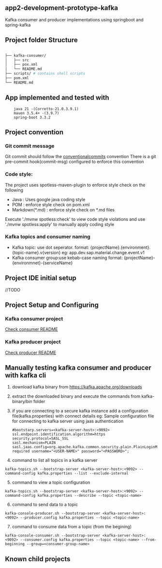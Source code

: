 ## app2-development-prototype-kafka

Kafka consumer and producer implementations using springboot and spring-kafka

## Project folder Structure

```bash

├── kafka-consumer/
│   ├── src
│   ├── pox.xml
│   └── README.md
├── scripts/ # contains shell scripts 
├── pom.xml
└── README.md
```

## App implemented and tested with

        java 21 -(Corretto-21.0.3.9.1)
        maven 3.5.4+ -(3.9.7)
        spring-boot 3.3.2

## Project convention

### Git commit message

Git commit should follow the [conventionalcommits](https://www.conventionalcommits.org/en/v1.0.0/#summary) convention
There is a git pre-commit hook(commit-msg) configured to enforce this convention

### Code style:

The project uses spotless-maven-plugin to enforce style check on the following
* Java : Uses google java coding style
* POM :  enforce style check on pom.xml
* Markdown(*.md) : enforce style check on *.md files

Execute './mvnw spotless:check' to view code style violations and use './mvnw spotless:apply' to  manually apply coding style

### Kafka topics and consumer naming

* Kafka topic: use dot seperator. format: {projectName}.{environment}.{topic-name}.v{version}
  eg: app.dev.sap.material.change.event.v1
* Kafka consumer group:use kebab-case naming format: {projectName}-{environmnet}-{serviceName}

## Project IDE initial setup

//TODO

## Project Setup and Configuring

### Kafka consumer project

[Check consumer README](kafka-consumer/README.md)

### Kafka producer project

[Check producer README](kafka-producer/README.md)

## Manually testing kafka consumer and producer with kafka cli

1. download kafka binary from https://kafka.apache.org/downloads
2. extract the downloaded binary and execute the commands from kafka-binary/bin folder
3. if you are connecting to a secure kafka instance add a configuration file(kafka.properties) with connect details
   eg: Sample configuration file for connecting to kafka server using jaas authentication

   ```
   #bootstarp.servers=<kafka-server-host>:<9092>
   ssl.endpoint.identification.algorithm=https
   security.protocol=SASL_SSL
   sasl.mechanism=PLAIN
   sasl.jaas.config=org.apache.kafka.common.security.plain.PlainLoginModule required username="<USER-NAME>" password="<PASSWORD>";
   ```
4. command to list all topics in a kafka server

```
kafka-topics.sh --bootstrap-server <kafka-server-host>:<9092> --command-config kafka.properties --list --exclude-internal
```

5. command to view a topic configuration

```
kafka-topics.sh --bootstrap-server <kafka-server-host>:<9092> --command-config kafka.properties --describe --topic <topic-name>
```

6. command to send data to a topic

```
kafka-console-producer.sh --bootstrap-server <kafka-server-host>:<9092> --producer.config kafka.properties --topic <topic-name> 
```

7. command to consume data from a topic (from the begining)

```
kafka-console-consumer.sh --bootstrap-server <kafka-server-host>:<9092> --consumer.config kafka.properties --topic <topic-name> --from-beginning --group=<consumer-group-name> 
```

## Known child projects


